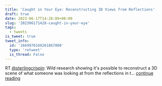 ```yaml
---
title: 'Caught in Your Eye: Reconstructing 3D Views from Reflections'
draft: true
date: 2023-06-17T14:28:09+00:00
slug: '202306171428-caught-in-your-eye'
tags:
  - tweets
is_tweet: true
tweet_info:
  id: '1669970169261867008'
  type: 'retweet'
  is_thread: False
---
```




RT [@sterlingcrispin](https://x.com/sterlingcrispin): Wild research showing it's possible to reconstruct a 3D scene of what someone was looking at from the reflections in t… [continue reading](https://x.com/sytelus/status/1669970169261867008)
